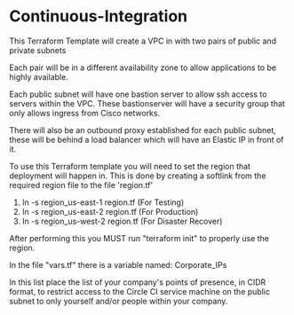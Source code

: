 # Continuous-Integration

This Terraform Template will create a VPC in with two pairs of public and private subnets

Each pair will be in a different availability zone to allow applications to be highly available.

Each public subnet will have one bastion server to allow ssh access to servers within the VPC. These bastionserver will have a security group that only allows ingress from Cisco networks.

There will also be an outbound proxy established for each public subnet, these will be behind a load balancer which will have an Elastic IP in front of it.

To use this Terraform template you will need to set the region that deployment will happen in. This is done by creating a softlink from the required region file to the file 'region.tf'

1) ln -s region_us-east-1 region.tf (For Testing)
2) ln -s region_us-east-2 region.tf (For Production)
3) ln -s region_us-west-2 region.tf (For Disaster Recover)

After performing this you MUST run "terraform init" to properly use the region.

In the file "vars.tf" there is a variable named: Corporate_IPs

In this list place the list of your company's points of presence, in CIDR format, to restrict access to the Circle CI service machine on the public subnet to only yourself and/or people within your company.
